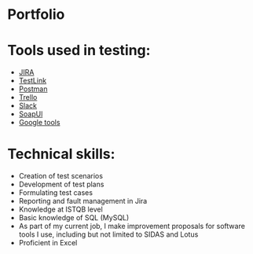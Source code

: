 # Portfolio
# Tools used in testing:
* [JIRA](https://www.atlassian.com/software/jira)
* [TestLink](https://testlink.org/)
* [Postman](https://www.postman.com/)
* [Trello](https://trello.com/pl)
* [Slack](https://slack.com)
* [SoapUl](https://www.soapui.org/)
* [Google tools](https://docs.google.com/)
# Technical skills:
- Creation of test scenarios
- Development of test plans
- Formulating test cases
- Reporting and fault management in Jira
- Knowledge at ISTQB level
- Basic knowledge of SQL (MySQL)
- As part of my current job, I make improvement proposals for
software tools I use, including but not limited to SIDAS and Lotus
- Proficient in Excel

